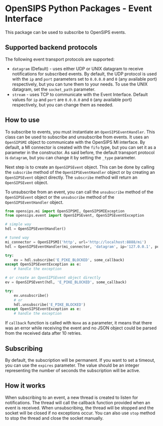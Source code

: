 # OpenSIPS Python Packages - Event Interface

This package can be used to subscribe to OpenSIPS events.

## Supported backend protocols

The following event transport protocols are supported:
* `datagram` (Default) - uses either UDP or UNIX datagram to receive notifications for subscribed events. By default, the UDP protocol is used with the `ip` and `port` parameters set to `0.0.0.0` and `0` (any available port) respectively, but you can tune them to your needs.
To use the UNIX datagram, set the `socket_path` parameter.
* `stream` - uses TCP to communicate with the Event Interface. Default values for `ip` and `port` are `0.0.0.0` and `0` (any available port) respectively, but you can change them as needed.

## How to use

To subscribe to events, you must instantiate an `OpenSIPSEventHandler`. This class can be used to subscribe and unsubscribe from events. It uses an `OpenSIPSMI` object to communicate with the OpenSIPS MI interface. By default, a MI connector is created with the `fifo` type, but you can set it as a parameter in the constructor. As said before, the default transport protocol is `datagram`, but you can change it by setting the `_type` parameter.

Next step is to create an `OpenSIPSEvent` object. This can be done by calling the `subscribe` method of the `OpenSIPSEventHandler` object or by creating an `OpenSIPSEvent` object directly. The `subscribe` method will return an `OpenSIPSEvent` object.

To unsubscribe from an event, you can call the `unsubscribe` method of the `OpenSIPSEvent` object or the `unsubscribe` method of the `OpenSIPSEventHandler` object.

```python
from opensips.mi import OpenSIPSMI, OpenSIPSMIException
from opensips.event import OpenSIPSEvent, OpenSIPSEventException

# simple way
hdl = OpenSIPSEventHandler()

# tuned way
mi_connector = OpenSIPSMI('http', url='http://localhost:8888/mi')
hdl = OpenSIPSEventHandler(mi_connector, 'datagram', ip='127.0.0.1', port=50012)

try:
    ev = hdl.subscribe('E_PIKE_BLOCKED', some_callback)
except OpenSIPSEventException as e:
    # handle the exception

# or create an OpenSIPSEvent object directly
ev = OpenSIPSEvent(hdl, 'E_PIKE_BLOCKED', some_callback)

try:
    ev.unsubscribe()
    # or
    hdl.unsubscribe('E_PIKE_BLOCKED')
except OpenSIPSEventException as e:
    # handle the exception
```

If `callback` function is called with `None` as a parameter, it means that there was an error while receiving the event and no JSON object could be parsed from the received data after 10 retries.

## Subscribing

By default, the subscription will be permanent. If you want to set a timeout, you can use the `expires` parameter. The value should be an integer representing the number of seconds the subscription will be active.

## How it works

When subscribing to an event, a new thread is created to listen for notifications. The thread will call the callback function provided when an event is received. When unsubscribing, the thread will be stopped and the socket will be closed if no exceptions occur. You can also use `stop` method to stop the thread and close the socket manually.
